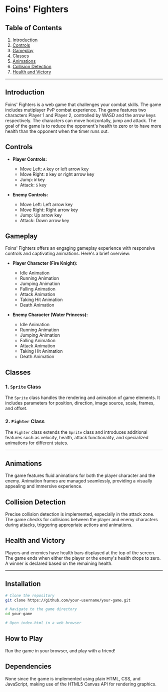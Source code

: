 # Foins' Fighters

## Table of Contents
1. [Introduction](#introduction)
2. [Controls](#controls)
3. [Gameplay](#gameplay)
4. [Classes](#classes)
5. [Animations](#animations)
6. [Collision Detection](#collision-detection)
7. [Health and Victory](#health-and-victory)

---

## Introduction

Foins' Fighters is a web game that challenges your combat skills. The game includes mutiplayer PvP combat experience. The game features two characters Player 1 and Player 2, controlled by WASD and the arrow keys respectively. The characters can move horizontally, jump and attack. The goal of the game is to reduce the opponent's health to zero or to have more health than the opponent when the timer runs out.

## Controls

- **Player Controls:**
  - Move Left: `A` key or left arrow key
  - Move Right: `D` key or right arrow key
  - Jump: `W` key
  - Attack: `S` key

- **Enemy Controls:**
  - Move Left: Left arrow key
  - Move Right: Right arrow key
  - Jump: Up arrow key
  - Attack: Down arrow key

## Gameplay

Foins' Fighters offers an engaging gameplay experience with responsive controls and captivating animations. Here's a brief overview:

- **Player Character (Fire Knight):**
  - Idle Animation
  - Running Animation
  - Jumping Animation
  - Falling Animation
  - Attack Animation
  - Taking Hit Animation
  - Death Animation

- **Enemy Character (Water Princess):**
  - Idle Animation
  - Running Animation
  - Jumping Animation
  - Falling Animation
  - Attack Animation
  - Taking Hit Animation
  - Death Animation

## Classes

### 1. `Sprite` Class

The `Sprite` class handles the rendering and animation of game elements. It includes parameters for position, direction, image source, scale, frames, and offset.

### 2. `Fighter` Class

The `Fighter` class extends the `Sprite` class and introduces additional features such as velocity, health, attack functionality, and specialized animations for different states.

---

## Animations

The game features fluid animations for both the player character and the enemy. Animation frames are managed seamlessly, providing a visually appealing and immersive experience.

## Collision Detection

Precise collision detection is implemented, especially in the attack zone. The game checks for collisions between the player and enemy characters during attacks, triggering appropriate actions and animations.

## Health and Victory

Players and enemies have health bars displayed at the top of the screen. The game ends when either the player or the enemy's health drops to zero. A winner is declared based on the remaining health.

---
## Installation
```bash
# Clone the repository
git clone https://github.com/your-username/your-game.git

# Navigate to the game directory
cd your-game

# Open index.html in a web browser
```
## How to Play
Run the game in your browser, and play with a friend!

## Dependencies
None since the game is implemented using plain HTML, CSS, and JavaScript, making use of the HTML5 Canvas API for rendering graphics.
